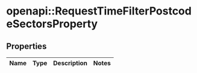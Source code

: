 # openapi::RequestTimeFilterPostcodeSectorsProperty

## Properties
Name | Type | Description | Notes
------------ | ------------- | ------------- | -------------


